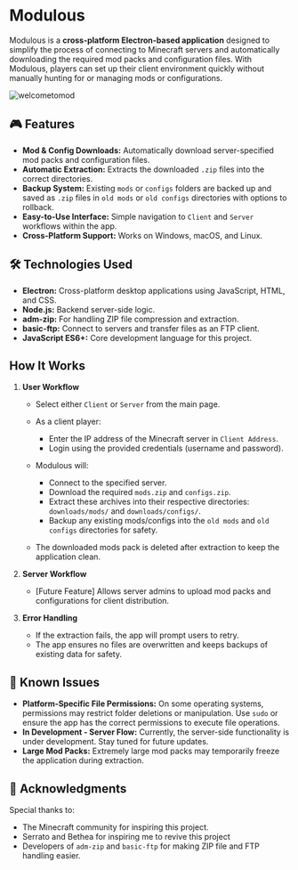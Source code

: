 # Modulous
Modulous is a **cross-platform Electron-based application** designed to simplify the process of connecting to Minecraft servers and automatically downloading the required mod packs and configuration files. With Modulous, players can set up their client environment quickly without manually hunting for or managing mods or configurations.

![welcometomod](https://github.com/user-attachments/assets/311f1f97-964e-4cba-a2b0-5fc90345308a)

## 🎮 Features
- **Mod & Config Downloads:** Automatically download server-specified mod packs and configuration files.
- **Automatic Extraction:** Extracts the downloaded `.zip` files into the correct directories.
- **Backup System:** Existing `mods` or `configs` folders are backed up and saved as `.zip` files in `old mods` or `old configs` directories with options to rollback.
- **Easy-to-Use Interface:** Simple navigation to `Client` and `Server` workflows within the app.
- **Cross-Platform Support:** Works on Windows, macOS, and Linux.

## 🛠️ Technologies Used
- **Electron:** Cross-platform desktop applications using JavaScript, HTML, and CSS.
- **Node.js:** Backend server-side logic.
- **adm-zip:** For handling ZIP file compression and extraction.
- **basic-ftp:** Connect to servers and transfer files as an FTP client.
- **JavaScript ES6+:** Core development language for this project.

## How It Works
1. **User Workflow**
    - Select either `Client` or `Server` from the main page.
    - As a client player:
        - Enter the IP address of the Minecraft server in `Client Address`.
        - Login using the provided credentials (username and password).

    - Modulous will:
        - Connect to the specified server.
        - Download the required `mods.zip` and `configs.zip`.
        - Extract these archives into their respective directories: `downloads/mods/` and `downloads/configs/`.
        - Backup any existing mods/configs into the `old mods` and `old configs` directories for safety.

    - The downloaded mods pack is deleted after extraction to keep the application clean.

2. **Server Workflow**
    - [Future Feature] Allows server admins to upload mod packs and configurations for client distribution.

3. **Error Handling**
    - If the extraction fails, the app will prompt users to retry.
    - The app ensures no files are overwritten and keeps backups of existing data for safety.

## 🚨 Known Issues
- **Platform-Specific File Permissions:** On some operating systems, permissions may restrict folder deletions or manipulation. Use `sudo` or ensure the app has the correct permissions to execute file operations.
- **In Development - Server Flow:** Currently, the server-side functionality is under development. Stay tuned for future updates.
- **Large Mod Packs:** Extremely large mod packs may temporarily freeze the application during extraction.

## 🎉 Acknowledgments
Special thanks to:
- The Minecraft community for inspiring this project.
- Serrato and Bethea for inspiring me to revive this project
- Developers of `adm-zip` and `basic-ftp` for making ZIP file and FTP handling easier.
